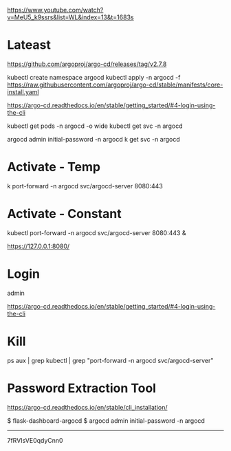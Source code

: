 https://www.youtube.com/watch?v=MeU5_k9ssrs&list=WL&index=13&t=1683s

# Lateast
https://github.com/argoproj/argo-cd/releases/tag/v2.7.8

kubectl create namespace argocd
kubectl apply -n argocd -f https://raw.githubusercontent.com/argoproj/argo-cd/stable/manifests/core-install.yaml

https://argo-cd.readthedocs.io/en/stable/getting_started/#4-login-using-the-cli

kubectl get pods -n argocd -o wide
kubectl get svc -n argocd

argocd admin initial-password -n argocd
k get svc -n argocd

# Activate - Temp
k port-forward -n argocd svc/argocd-server 8080:443
# Activate - Constant
kubectl port-forward -n argocd svc/argocd-server 8080:443 &

https://127.0.0.1:8080/

# Login
admin

https://argo-cd.readthedocs.io/en/stable/getting_started/#4-login-using-the-cli


# Kill
ps aux | grep kubectl | grep "port-forward -n argocd svc/argocd-server"

# Password Extraction Tool
https://argo-cd.readthedocs.io/en/stable/cli_installation/

$ flask-dashboard-argocd
$ argocd admin initial-password -n argocd

****************
7fRVIsVE0qdyCnn0
